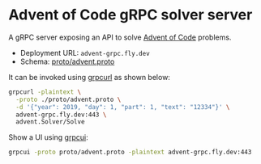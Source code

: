# Advent of Code gRPC solver server

A gRPC server exposing an API to solve [Advent of Code](https://adventofcode.com/) problems.

- Deployment URL: `advent-grpc.fly.dev`
- Schema: [proto/advent.proto](proto/advent.proto)

It can be invoked using [grpcurl](https://github.com/fullstorydev/grpcurl) as shown below:

```sh
grpcurl -plaintext \
  -proto ./proto/advent.proto \
  -d '{"year": 2019, "day": 1, "part": 1, "text": "12334"}' \
  advent-grpc.fly.dev:443 \
  advent.Solver/Solve
```

Show a UI using [grpcui](https://github.com/fullstorydev/grpcui):

```sh
grpcui -proto proto/advent.proto -plaintext advent-grpc.fly.dev:443
```